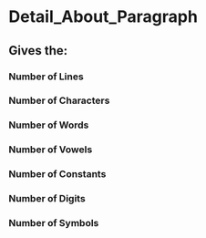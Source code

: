 # Detail_About_Paragraph

<h2>Gives the:</h2>

  ### Number of Lines
### Number of Characters
### Number of Words
### Number of Vowels
### Number of Constants
### Number of Digits
### Number of Symbols
